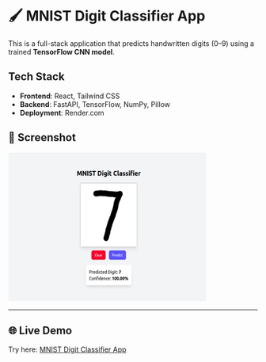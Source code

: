 # 🖌️ MNIST Digit Classifier App

This is a full-stack application that predicts handwritten digits (0–9) using a trained **TensorFlow CNN model**.  

## Tech Stack
- **Frontend**: React, Tailwind CSS  
- **Backend**: FastAPI, TensorFlow, NumPy, Pillow  
- **Deployment**: Render.com

## 📸 Screenshot
<img src="screenshot.png" alt="MNIST App Screenshot" width="400" height="300">



---
## 🌐 Live Demo
Try here: [MNIST Digit Classifier App](https://mnist-digit-classifier-app.onrender.com/)


